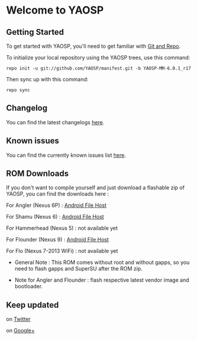 Welcome to YAOSP
================


Getting Started
---------------

To get started with YAOSP, you'll need to get familiar with
[Git and Repo](http://source.android.com/source/requirements.html).


To initialize your local repository using the YAOSP trees, use this command:

	repo init -u git://github.com/YAOSP/manifest.git -b YAOSP-MM-6.0.1_r17


Then sync up with this command:

	repo sync



Changelog
---------

You can find the latest changelogs [here](https://github.com/YAOSP/changelog/blob/YAOSP-MM-6.0.1_r17/changelog/YAOSP-M_Changelog.txt).



Known issues
------------

You can find the currently known issues list [here](https://github.com/YAOSP/changelog/blob/YAOSP-MM-6.0.1_r17/known_issues/YAOSP-M_Known_Issues.txt).



ROM Downloads
-------------

If you don't want to compile yourself and just download a flashable zip of YAOSP, you can find the downloads here :

For Angler (Nexus 6P) : [Android File Host](https://www.androidfilehost.com/?w=files&flid=45668)

For Shamu (Nexus 6) : [Android File Host](https://www.androidfilehost.com/?w=files&flid=49249)

For Hammerhead (Nexus 5) : not available yet

For Flounder (Nexus 9) : [Android File Host](https://www.androidfilehost.com/?w=files&flid=49032)

For Flo (Nexus 7-2013 WiFi) : not available yet

* General Note : This ROM comes without root and without gapps, so you need to flash gapps and SuperSU after the ROM zip.

* Note for Angler and Flounder : flash respective latest vendor image and bootloader.


Keep updated
------------

on [Twitter](https://twitter.com/yank555lu)

on [Google+](https://plus.google.com/u/0/112534316917164554045)

